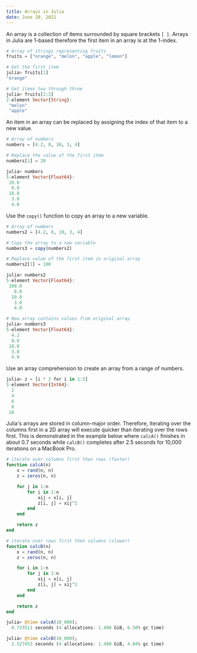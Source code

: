 ```yaml
---
title: Arrays in Julia
date: June 20, 2021
---
```


An array is a collection of items surrounded by square brackets `[ ]`. Arrays in Julia are 1-based therefore the first item in an array is at the 1-index.

```julia
# Array of strings representing fruits
fruits = ["orange", "melon", "apple", "lemon"]

# Get the first item
julia> fruits[1]
"orange"

# Get items two through three
julia> fruits[2:3]
2-element Vector{String}:
 "melon"
 "apple"
```

An item in an array can be replaced by assigning the index of that item to a new value.

```julia
# Array of numbers
numbers = [4.2, 8, 10, 3, 4]

# Replace the value of the first item
numbers[1] = 20

julia> numbers
5-element Vector{Float64}:
 20.0
  8.0
 10.0
  3.0
  4.0
```

Use the `copy()` function to copy an array to a new variable.

```julia
# Array of numbers
numbers2 = [4.2, 8, 10, 3, 4]

# Copy the array to a new variable
numbers3 = copy(numbers2)

# Replace value of the first item in original array
numbers2[1] = 100

julia> numbers2
5-element Vector{Float64}:
 100.0
   8.0
  10.0
   3.0
   4.0

# New array contains values from original array
julia> numbers3
5-element Vector{Float64}:
  4.2
  8.0
 10.0
  3.0
  4.0
```

Use an array comprehension to create an array from a range of numbers.

```julia
julia> z = [i * 2 for i in 1:5]
5-element Vector{Int64}:
  2
  4
  6
  8
 10
```

Julia's arrays are stored in column-major order. Therefore, iterating over the columns first in a 2D array will execute quicker than iterating over the rows first. This is demonstrated in the example below where `calcA()` finishes in about 0.7 seconds while `calcB()` completes after 2.5 seconds for 10,000 iterations on a MacBook Pro.

```julia
# iterate over columns first then rows (faster)
function calcA(n)
    x = rand(n, n)
    z = zeros(n, n)

    for j in 1:n
        for i in 1:n
            xij = x[i, j]
            z[i, j] = xij^2
        end
    end

    return z
end

# iterate over rows first then columns (slower)
function calcB(n)
    x = rand(n, n)
    z = zeros(n, n)

    for i in 1:n
        for j in 1:n
            xij = x[i, j]
            z[i, j] = xij^2
        end
    end

    return z
end

julia> @time calcA(10_000);
  0.733511 seconds (4 allocations: 1.490 GiB, 6.50% gc time)

julia> @time calcB(10_000);
  2.527453 seconds (4 allocations: 1.490 GiB, 4.04% gc time)
```
